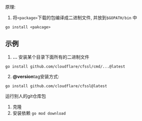 原理: 
1. 将`<package>`下载的包编译成二进制文件, 并放到`$GOPATH/bin` 中
```shell
go install <pakcage>
```

## 示例
1. **...** 安装某个目录下面所有的二进制文件
```shell
go install github.com/cloudflare/cfssl/cmd/...@latest
```

2. **@version**tag安装方式:
```
go install github.com/cloudflare/cfssl@latest
```



运行别人的git仓库包
1. 克隆
2. 安装依赖 `go mod download`